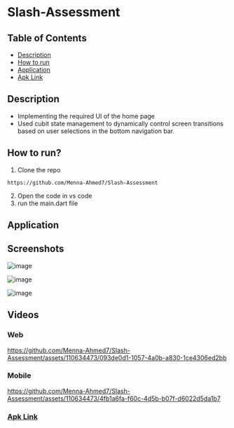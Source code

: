 # Slash-Assessment
## Table of Contents
- [Description](#Description)
- [How to run](#How-to-run)
- [Application](#Application)
- [Apk Link](#App-Link)
  
## Description <a name = "Description"></a>
* Implementing the required UI of the home page
* Used cubit state management to dynamically control screen transitions based on user selections in the bottom navigation bar.
## How to run? <a name = "How-to-run"></a>
1. Clone the repo
```
https://github.com/Menna-Ahmed7/Slash-Assessment
```
2. Open the code in vs code
3. run the main.dart file
## Application  <a name = "Application"></a>
## Screenshots
![image](https://github.com/Menna-Ahmed7/Slash-Assessment/assets/110634473/cdccca84-a160-4a21-b87b-6a925bc23995)

![image](https://github.com/Menna-Ahmed7/Slash-Assessment/assets/110634473/fc9a89b8-52ba-48fc-ac5f-e16075d79692)

![image](https://github.com/Menna-Ahmed7/Slash-Assessment/assets/110634473/c2a9216e-5473-4a4f-a9a8-ce664181dc45)
## Videos
### Web
https://github.com/Menna-Ahmed7/Slash-Assessment/assets/110634473/093de0d1-1057-4a0b-a830-1ce4306ed2bb
### Mobile
https://github.com/Menna-Ahmed7/Slash-Assessment/assets/110634473/4fb1a6fa-f60c-4d5b-b07f-d6022d5da1b7
### [Apk Link](https://drive.google.com/file/d/10lx_xLco_kKaFVxlImvtWj7sEB9reSu8/view?usp=drive_link) <a name = "App-Link"></a>



